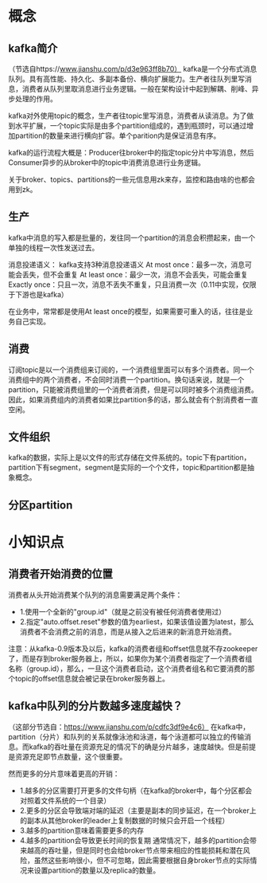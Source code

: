 
# 概念
## kafka简介
（节选自https://www.jianshu.com/p/d3e963ff8b70）
kafka是一个分布式消息队列。具有高性能、持久化、多副本备份、横向扩展能力。生产者往队列里写消息，消费者从队列里取消息进行业务逻辑。一般在架构设计中起到解耦、削峰、异步处理的作用。

kafka对外使用topic的概念，生产者往topic里写消息，消费者从读消息。为了做到水平扩展，一个topic实际是由多个partition组成的，遇到瓶颈时，可以通过增加partition的数量来进行横向扩容。单个parition内是保证消息有序。

kafka的运行流程大概是：Producer往broker中的指定topic分片中写消息，然后Consumer异步的从broker中的topic中消费消息进行业务逻辑。

关于broker、topics、partitions的一些元信息用zk来存，监控和路由啥的也都会用到zk。

## 生产
kafka中消息的写入都是批量的，发往同一个partition的消息会积攒起来，由一个单独的线程一次性发送过去。

消息投递语义：
kafka支持3种消息投递语义
At most once：最多一次，消息可能会丢失，但不会重复
At least once：最少一次，消息不会丢失，可能会重复
Exactly once：只且一次，消息不丢失不重复，只且消费一次（0.11中实现，仅限于下游也是kafka）

在业务中，常常都是使用At least once的模型，如果需要可重入的话，往往是业务自己实现。


## 消费
订阅topic是以一个消费组来订阅的，一个消费组里面可以有多个消费者。同一个消费组中的两个消费者，不会同时消费一个partition。换句话来说，就是一个partition，只能被消费组里的一个消费者消费，但是可以同时被多个消费组消费。因此，如果消费组内的消费者如果比partition多的话，那么就会有个别消费者一直空闲。

## 文件组织
kafka的数据，实际上是以文件的形式存储在文件系统的。topic下有partition，partition下有segment，segment是实际的一个个文件，topic和partition都是抽象概念。

## 分区partition


# 小知识点
## 消费者开始消费的位置
消费者从头开始消费某个队列的消息需要满足两个条件：
* 1.使用一个全新的"group.id"（就是之前没有被任何消费者使用过）
* 2.指定"auto.offset.reset"参数的值为earliest，如果该值设置为latest，那么消费者不会消费之前的消息，而是从接入之后进来的新消息开始消费。

注意：从kafka-0.9版本及以后，kafka的消费者组和offset信息就不存zookeeper了，而是存到broker服务器上，所以，如果你为某个消费者指定了一个消费者组名称（group.id），那么，一旦这个消费者启动，这个消费者组名和它要消费的那个topic的offset信息就会被记录在broker服务器上。


## kafka中队列的分片数越多速度越快？
（这部分节选自：https://www.jianshu.com/p/cdfc3df9e4c6）
在kafka中，partition（分片）和队列的关系就像泳池和泳道，每个泳道都可以独立的传输消息。而kafka的吞吐量在资源充足的情况下的确是分片越多，速度越快。但是前提是资源充足即节点数量，这个很重要。

然而更多的分片意味着更高的开销：
* 1.越多的分区需要打开更多的文件句柄（在kafka的broker中，每个分区都会对照着文件系统的一个目录）
* 2.更多的分区会导致端对端的延迟（主要是副本的同步延迟，在一个broker上的副本从其他broker的leader上复制数据的时候只会开启一个线程）
* 3.越多的partition意味着需要更多的内存
* 4.越多的partition会导致更长时间的恢复期
通常情况下，越多的partition会带来越高的吞吐量，但是同时也会给broker节点带来相应的性能损耗和潜在风险，虽然这些影响很小，但不可忽略，因此需要根据自身broker节点的实际情况来设置partition的数量以及replica的数量。
